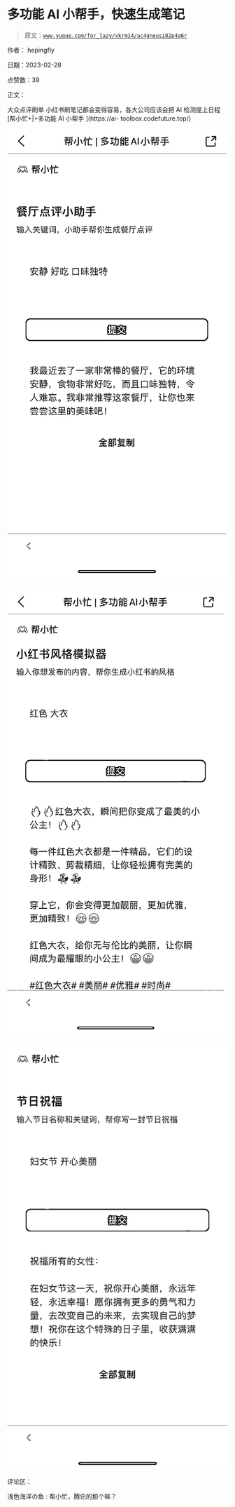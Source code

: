 # 多功能 AI 小帮手，快速生成笔记

> 原文：[`www.yuque.com/for_lazy/xkrm14/ac4gneusi02p4q6r`](https://www.yuque.com/for_lazy/xkrm14/ac4gneusi02p4q6r)

作者： hepingfly 

日期：2023-02-28 

点赞数：39 

正文： 

大众点评刷单 小红书刷笔记都会变得容易，各大公司应该会把 AI 检测提上日程 [帮小忙+|+多功能 AI 小帮手 ](https://ai- toolbox.codefuture.top/) 

![](img/97ec1d640d7fa6908e15105c78af8118.png) 

![](img/e119e6575c580a8bdf608eef7539a7d9.png) 

![](img/33207efb4fdc952aa7227a6d71ad24a9.png) 

评论区： 

浅色海洋の鱼 : 帮小忙，腾讯的那个嘛？ 

